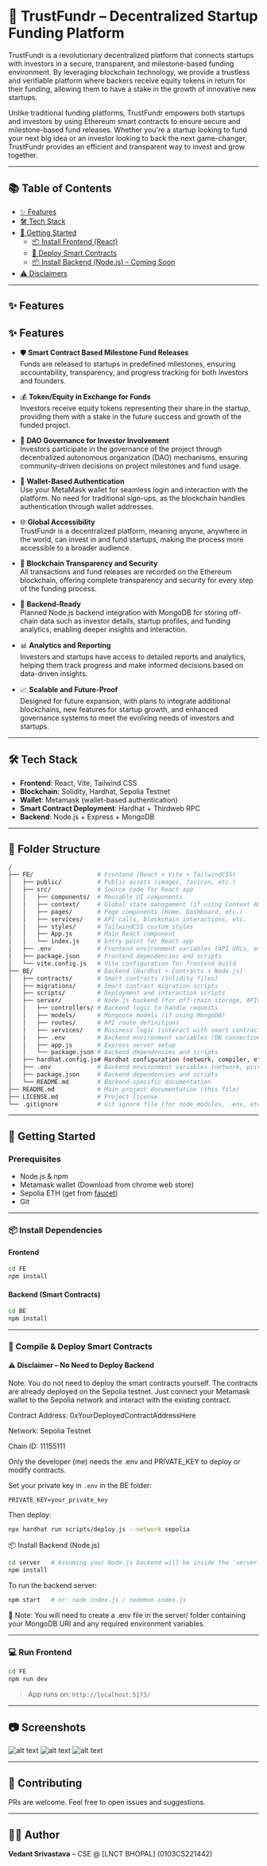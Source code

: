 
# 🚀 TrustFundr – Decentralized Startup Funding Platform
 
TrustFundr is a revolutionary decentralized platform that connects startups with investors in a secure, transparent, and milestone-based funding environment. By leveraging blockchain technology, we provide a trustless and verifiable platform where backers receive equity tokens in return for their funding, allowing them to have a stake in the growth of innovative new startups.

Unlike traditional funding platforms, TrustFundr empowers both startups and investors by using Ethereum smart contracts to ensure secure and milestone-based fund releases. Whether you're a startup looking to fund your next big idea or an investor looking to back the next game-changer, TrustFundr provides an efficient and transparent way to invest and grow together.

---

## 📚 Table of Contents

- [✨ Features](#-features)
- [🛠 Tech Stack](#-tech-stack)
- [🚀 Getting Started](#-getting-started)
  - [📦 Install Frontend (React)](#-install-frontend-react)
  - [🔗 Deploy Smart Contracts](#-deploy-smart-contracts)
  - [📦 Install Backend (Node.js) – Coming Soon](#-install-backend-nodejs--coming-soon)
- [⚠️ Disclaimers](#-disclaimers)

---

## ✨ Features
## ✨ Features

- 🛡️ **Smart Contract Based Milestone Fund Releases**  
  Funds are released to startups in predefined milestones, ensuring accountability, transparency, and progress tracking for both investors and founders.

- 💰 **Token/Equity in Exchange for Funds**  
  Investors receive equity tokens representing their share in the startup, providing them with a stake in the future success and growth of the funded project.

- 🧾 **DAO Governance for Investor Involvement**  
  Investors participate in the governance of the project through decentralized autonomous organization (DAO) mechanisms, ensuring community-driven decisions on project milestones and fund usage.

- 🔑 **Wallet-Based Authentication**  
  Use your MetaMask wallet for seamless login and interaction with the platform. No need for traditional sign-ups, as the blockchain handles authentication through wallet addresses.

- 🌐 **Global Accessibility**  
  TrustFundr is a decentralized platform, meaning anyone, anywhere in the world, can invest in and fund startups, making the process more accessible to a broader audience.

- 🔄 **Blockchain Transparency and Security**  
  All transactions and fund releases are recorded on the Ethereum blockchain, offering complete transparency and security for every step of the funding process.

- 🔧 **Backend-Ready**  
  Planned Node.js backend integration with MongoDB for storing off-chain data such as investor details, startup profiles, and funding analytics, enabling deeper insights and interaction.

- 📊 **Analytics and Reporting**  
  Investors and startups have access to detailed reports and analytics, helping them track progress and make informed decisions based on data-driven insights.

- 📈 **Scalable and Future-Proof**  
  Designed for future expansion, with plans to integrate additional blockchains, new features for startup growth, and enhanced governance systems to meet the evolving needs of investors and startups.

---


## 🛠 Tech Stack

- **Frontend**: React, Vite, Tailwind CSS
- **Blockchain**: Solidity, Hardhat, Sepolia Testnet
- **Wallet**: Metamask (wallet-based authentication)
- **Smart Contract Deployment**: Hardhat + Thirdweb RPC
- **Backend**: Node.js + Express + MongoDB

---

## 📂 Folder Structure
```bash
/
├── FE/                  # Frontend (React + Vite + TailwindCSS)
│   ├── public/          # Public assets (images, favicon, etc.)
│   ├── src/             # Source code for React app
│   │   ├── components/  # Reusable UI components
│   │   ├── context/     # Global state management (if using Context API)
│   │   ├── pages/       # Page components (Home, Dashboard, etc.)
│   │   ├── services/    # API calls, blockchain interactions, etc.
│   │   ├── styles/      # TailwindCSS custom styles
│   │   ├── App.js       # Main React component
│   │   └── index.js     # Entry point for React app
│   ├── .env             # Frontend environment variables (API URLs, etc.)
│   ├── package.json     # Frontend dependencies and scripts
│   └── vite.config.js   # Vite configuration for frontend build
├── BE/                  # Backend (Hardhat + Contracts + Node.js)
│   ├── contracts/       # Smart contracts (Solidity files)
│   ├── migrations/      # Smart contract migration scripts
│   ├── scripts/         # Deployment and interaction scripts
│   ├── server/          # Node.js backend (for off-chain storage, APIs, etc.)
│   │   ├── controllers/ # Backend logic to handle requests
│   │   ├── models/      # Mongoose models (if using MongoDB)
│   │   ├── routes/      # API route definitions
│   │   ├── services/    # Business logic (interact with smart contracts, DB, etc.)
│   │   ├── .env         # Backend environment variables (DB connection, secrets, etc.)
│   │   ├── app.js       # Express server setup
│   │   └── package.json # Backend dependencies and scripts
│   ├── hardhat.config.js# Hardhat configuration (network, compiler, etc.)
│   ├── .env             # Backend environment variables (network, private key, etc.)
│   ├── package.json     # Backend dependencies and scripts
│   └── README.md        # Backend-specific documentation
├── README.md            # Main project documentation (this file)
├── LICENSE.md           # Project license
└── .gitignore           # Git ignore file (for node_modules, .env, etc.)
```
---

## 🚀 Getting Started

### Prerequisites

- Node.js & npm
- Metamask wallet (Download from chrome web store)
- Sepolia ETH (get from [faucet](https://sepoliafaucet.com/))
- Git

---

### 📦 Install Dependencies

#### Frontend

```bash
cd FE
npm install
```

#### Backend (Smart Contracts)

```bash
cd BE
npm install
```

---

### 🧪 Compile & Deploy Smart Contracts
#### ⚠️ Disclaimer – No Need to Deploy Backend
Note:
You do not need to deploy the smart contracts yourself. The contracts are already deployed on the Sepolia testnet.
Just connect your Metamask wallet to the Sepolia network and interact with the existing contract.

Contract Address: 0xYourDeployedContractAddressHere

Network: Sepolia Testnet

Chain ID: 11155111

Only the developer (me) needs the .env and PRIVATE_KEY to deploy or modify contracts.

Set your private key in `.env` in the BE folder:

```
PRIVATE_KEY=your_private_key
```

Then deploy:

```bash
npx hardhat run scripts/deploy.js --network sepolia
```

📦 Install Backend (Node.js)
```bash
cd server   # Assuming your Node.js backend will be inside the 'server' folder
npm install
```
To run the backend server:
```bash
npm start   # or: node index.js / nodemon index.js
```
📌 Note: You will need to create a .env file in the server/ folder containing your MongoDB URI and any required environment variables.

---

### 💻 Run Frontend

```bash
cd FE
npm run dev
```

> App runs on: `http://localhost:5173/`
 
 ----

## 📷 Screenshots

![alt text](<Screenshot 2025-04-30 025640-1.png>)
![alt text](<Screenshot 2025-04-30 025727-1.png>)
![alt text](<Screenshot 2025-04-30 025706-1.png>)

---

## 🤝 Contributing

PRs are welcome. Feel free to open issues and suggestions.

---

## 👨‍💻 Author

**Vedant Srivastava** – CSE @ [LNCT BHOPAL] (0103CS221442)

